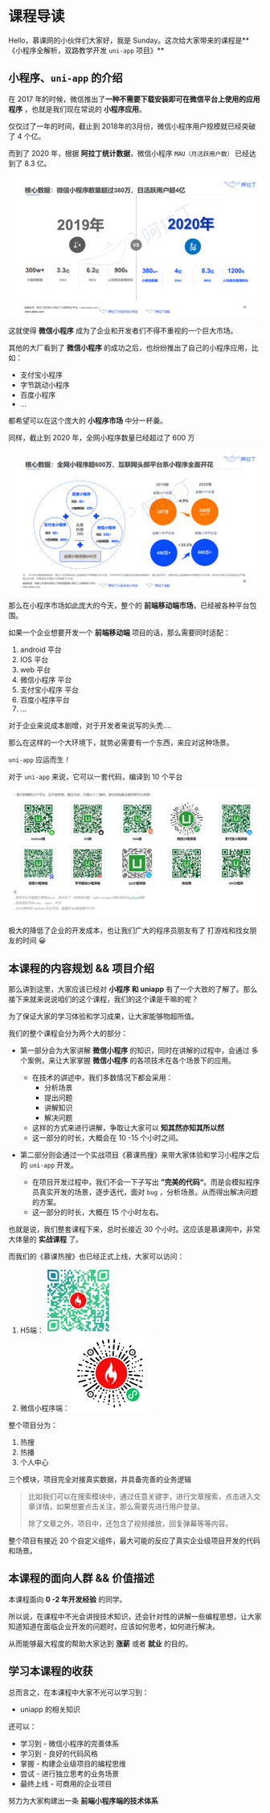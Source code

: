 # 课程导读

Hello，慕课网的小伙伴们大家好，我是 Sunday。这次给大家带来的课程是**《小程序全解析，双路教学开发 `uni-app` 项目》**

## 小程序、`uni-app` 的介绍

在 2017 年的时候，微信推出了**一种不需要下载安装即可在微信平台上使用的应用程序** ，也就是我们现在常说的 **小程序应用**。

仅仅过了一年的时间，截止到 2018年的3月份，微信小程序用户规模就已经突破了 4 个亿。

而到了 2020 年，根据 **阿拉丁统计数据**，微信小程序  `MAU（月活跃用户数）` 已经达到了 8.3 亿。

![image-20210616102348207](01-课程导读.assets/image-20210616102348207.png)



这就使得 **微信小程序** 成为了企业和开发者们不得不重视的一个巨大市场。

其他的大厂看到了 **微信小程序** 的成功之后，也纷纷推出了自己的小程序应用，比如：

- 支付宝小程序
- 字节跳动小程序
- 百度小程序
- ...

都希望可以在这个庞大的 **小程序市场** 中分一杯羹。

同样，截止到 2020 年，全网小程序数量已经超过了 600 万

![image-20210616102526348](01-课程导读.assets/image-20210616102526348.png)



那么在小程序市场如此庞大的今天，整个的 **前端移动端市场**，已经被各种平台包围。

如果一个企业想要开发一个 **前端移动端** 项目的话，那么需要同时适配：

1. android 平台
2. IOS 平台
3. web 平台
4. 微信小程序 平台
5. 支付宝小程序 平台
6. 百度小程序平台
7. ...

对于企业来说成本剧增，对于开发者来说写的头秃....

那么在这样的一个大环境下，就势必需要有一个东西，来应对这种场景。

`uni-app` 应运而生！

对于 `uni-app` 来说，它可以一套代码，编译到 10 个平台

![image-20210616103635075](01-课程导读.assets/image-20210616103635075.png)

极大的降低了企业的开发成本，也让我们广大的程序员朋友有了 打游戏和找女朋友的时间 😀



## 本课程的内容规划 && 项目介绍

那么讲到这里，大家应该已经对  **小程序 和 uniapp** 有了一个大致的了解了。那么接下来就来说说咱们的这个课程，我们的这个课是干嘛的呢？

为了保证大家的学习体验和学习成果，让大家能够物超所值。

我们的整个课程会分为两个大的部分：

- 第一部分会为大家讲解 **微信小程序** 的知识，同时在讲解的过程中，会通过 多个案例，来让大家掌握 **微信小程序** 的各项技术在各个场景下的应用。
  - 在技术的讲述中，我们多数情况下都会采用：
    - 分析场景
    - 提出问题
    - 讲解知识
    - 解决问题
  - 这样的方式来进行讲解，争取让大家可以 **知其然亦知其所以然**
  - 这一部分的时长，大概会在 10 -15 个小时之间。

- 第二部分则会通过一个实战项目《慕课热搜》来带大家体验和学习小程序之后的 `uni-app` 开发。
  - 在项目开发过程中，我们不会一下子写出 **”完美的代码“**。而是会模拟程序员真实开发的场景，逐步迭代，面对 `bug` ，分析场景。从而得出解决问题的方案。
  - 这一部分的时长，大概在 15 个小时左右。

也就是说，我们整套课程下来，总时长接近 30 个小时。这应该是慕课网中，非常大体量的 **实战课程** 了。

而我们的《慕课热搜》也已经正式上线，大家可以访问：

1. H5端：
   <img src="01-课程导读.assets/image-20210616110454141.png" alt="image-20210616110454141" style="zoom:33%;" />
2. 微信小程序端：
   <img src="01-课程导读.assets/image-20210616110724617.png" alt="image-20210616110724617" style="zoom:33%;" />

整个项目分为：

1. 热搜
2. 热播
3. 个人中心

三个模块，项目完全对接真实数据，并具备完善的业务逻辑

> 比如我们可以在搜索模块中，通过任意关键字，进行文章搜索，点击进入文章详情，如果想要点击关注，那么需要先进行用户登录。
>
> 除了文章之外，项目中，还包含了视频播放，回复弹幕等等内容。

整个项目有接近 20 个自定义组件，最大可能的反应了真实企业级项目开发的代码和场景。

## 本课程的面向人群 && 价值描述

本课程面向 **0 -2 年开发经验** 的同学。

所以说，在课程中不光会讲授技术知识，还会针对性的讲解一些编程思想，让大家知道知道在面临企业开发的问题时，应该如何思考，如何进行解决。

从而能够最大程度的帮助大家达到 **涨薪** 或者 **就业** 的目的。

## 学习本课程的收获

总而言之，在本课程中大家不光可以学习到：

- uniapp 的相关知识

还可以：

- 学习到 - 微信小程序的完善体系
- 学习到 - 良好的代码风格
- 掌握 - 构建企业级项目的编程思维
- 尝试 - 进行独立思考的业务场景
- 最终上线 - 可商用的企业项目



努力为大家构建出一条  **前端小程序端的技术体系**